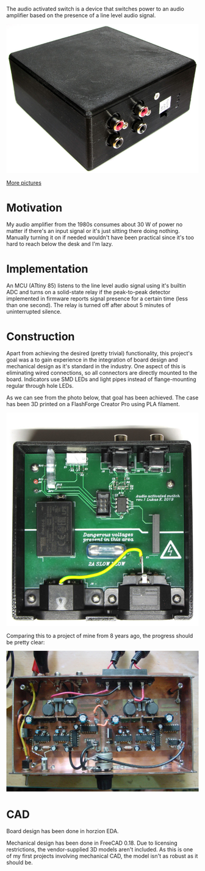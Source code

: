 The audio activated switch is a device that switches power to an audio 
amplifier based on the presence of a line level audio signal.

![box](photos/box3.jpg)

[More pictures](photos/)

# Motivation

My audio amplifier from the 1980s consumes about 30 W of power no 
matter if there's an input signal or it's just sitting there doing 
nothing. Manually turning it on if needed wouldn't have been practical 
since it's too hard to reach below the desk and I'm lazy.

# Implementation

An MCU (ATtiny 85) listens to the line level audio signal using it's 
builtin ADC and turns on a solid-state relay if the peak-to-peak 
detector implemented in firmware reports signal presence for a 
certain time (less than one second). The relay is turned off after 
about 5 minutes of uninterrupted silence.

# Construction

Apart from achieving the desired (pretty trivial) functionality,  this 
project's goal was a to gain experience in the integration of board 
design and mechanical design as it's standard in the industry. One 
aspect of this is eliminating wired connections, so all connectors are 
directly mounted to the board. Indicators use SMD LEDs and light pipes 
instead of flange-mounting regular through hole LEDs.

As we can see from the photo below, that goal has been achieved. The 
case has been 3D printed on a FlashForge Creator Pro using PLA 
filament.

![box](photos/pcb.jpg)

Comparing this to a project of mine from 8 years ago, the progress 
should be pretty clear:

![box](photos/mkV-offen.jpg)

# CAD

Board design has been done in horzion EDA. 

Mechanical design has been done in FreeCAD 0.18. Due to licensing 
restrictions, the vendor-supplied 3D models aren't included. As this is 
one of my first projects involving mechanical CAD, the model isn't as 
robust as it should be.

